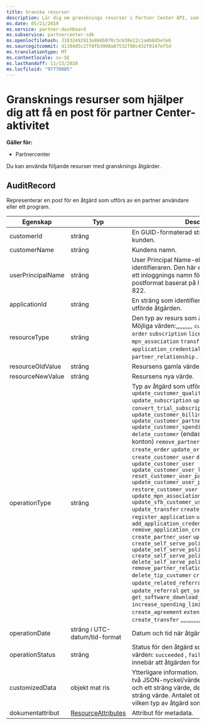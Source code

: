 ```yaml
---
title: Granska resurser
description: Lär dig om gransknings resurser i Partner Center API, som AuditRecord, som du kan använda för att hämta en post för partner Center-aktivitet.
ms.date: 05/21/2019
ms.service: partner-dashboard
ms.subservice: partnercenter-sdk
ms.openlocfilehash: 31832492913e866b078c3c638e22c1a4b8d5e7e6
ms.sourcegitcommit: d1104d5c27f8fb3908a87532f80c432f0147ef5d
ms.translationtype: MT
ms.contentlocale: sv-SE
ms.lasthandoff: 11/13/2020
ms.locfileid: "97770005"
---
```

# <a name="auditing-resources-that-help-you-get-a-record-of-partner-center-activity"></a>Gransknings resurser som hjälper dig att få en post för partner Center-aktivitet

**Gäller för:**

- Partnercenter

Du kan använda följande resurser med gransknings åtgärder.

## <a name="auditrecord"></a>AuditRecord

Representerar en post för en åtgärd som utförs av en partner användare eller ett program.

| Egenskap | Typ | Description |
| --- | --- | ---|
| customerId | sträng | En GUID-formaterad sträng som identifierar kunden. |
| customerName | sträng | Kundens namn. |
| userPrincipalName | sträng | User Principal Name-eller användar identifieraren. Den här egenskapen är vanligt vis ett inloggnings namn för en användare i ett e-postformat baserat på Internet standard RFC 822. |
| applicationId | sträng | En sträng som identifierar det program som utförde åtgärden. |
| resourceType | sträng | Den typ av resurs som åtgärdades vid åtgärden. Möjliga värden:,,,,,,,,,, `customer` `customer_user` `order` `subscription` `license` `third_party_add_on` `mpn_association` `transfer` `application` `application_credential` `partner_user` `partner_relationship` . |
| resourceOldValue | sträng | Resursens gamla värde. |
| resourceNewValue | sträng | Resursens nya värde. |
| operationType | sträng | Typ av åtgärd som utförs. Möjliga värden:,,,,,,, `update_customer_qualification` `update_subscription` `upgrade_subscription` `convert_trial_subscription` `add_customer` `update_customer_billing_profile` `update_customer_partner_contract_company_name` `update_customer_spending_budget` `delete_customer` (endast sandbox-integrations konton) `remove_partner_customer_relationship` , `create_order` `update_order` `create_customer_user` `delete_customer_user` `update_customer_user` `update_customer_user_licenses` `reset_customer_user_password` `update_customer_user_principal_name` `restore_customer_user` `create_mpn_association` `update_mpn_association` `update_sfb_customer_user_licenses` `update_transfer` `create_partner_relationship` `register_application` `unregister_application` `add_application_credential` `remove_application_credential` `create_partner_user` `update_partner_user` `create_self_serve_policy` `update_self_serve_policy` `create_self_serve_policy` `delete_self_serve_policy` `remove_partner_relationship` `delete_tip_customer` `create_related_referral` `update_related_referral` `create_referral` `update_referral` `get_software_key` `get_software_download_link` `increase_spending_limit` `ready_invoice` `create_agreement` `extend_relationship` `create_transfer` ,,,,,,,,,,,,,,,,,,,,,,,,,,,,,,,,,,,,,,,,,,,,,,,,,,,, |
| operationDate | sträng i UTC-datum/tid-format | Datum och tid när åtgärden utfördes. |
| operationStatus | sträng | Status för den åtgärd som granskas. Möjliga värden: `succeeded` , `failed` , eller `progress` , vilket innebär att åtgärden fortfarande pågår. |
| customizedData  | objekt mat ris | Ytterligare information. Varje-objekt innehåller två JSON-nyckel/värde-par: det första är `key` och ett sträng värde, det andra är `value` och ett sträng värde. Antalet objekt i matrisen beror på vilken typ av åtgärd som utfördes. |
| dokumentattribut | [ResourceAttributes](utility-resources.md#resourceattributes) | Attribut för metadata. |
